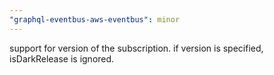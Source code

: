 ```yaml
---
"graphql-eventbus-aws-eventbus": minor
---
```


support for version of the subscription. if version is specified, isDarkRelease is ignored.
